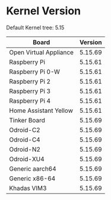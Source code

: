 
# Kernel Version

Default Kernel tree: 5.15

| Board | Version |
|-------|---------|
| Open Virtual Appliance | 5.15.69 |
| Raspberry Pi | 5.15.61 |
| Raspberry Pi 0-W | 5.15.61 |
| Raspberry Pi 2 | 5.15.61 |
| Raspberry Pi 3 | 5.15.61 |
| Raspberry Pi 4 | 5.15.61 |
| Home Assistant Yellow | 5.15.61 |
| Tinker Board | 5.15.69 |
| Odroid-C2 | 5.15.69 |
| Odroid-C4 | 5.15.69 |
| Odroid-N2 | 5.15.69 |
| Odroid-XU4 | 5.15.69 |
| Generic aarch64 | 5.15.69 |
| Generic x86-64 | 5.15.69 |
| Khadas VIM3 | 5.15.69 |
